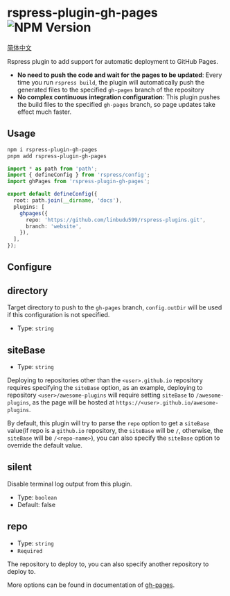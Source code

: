 # rspress-plugin-gh-pages ![NPM Version](https://img.shields.io/npm/v/rspress-plugin-gh-pages)

[简体中文](./README.zh-CN.md)

Rspress plugin to add support for automatic deployment to GitHub Pages.

- **No need to push the code and wait for the pages to be updated**: Every time you run `rspress build`, the plugin will automatically push the generated files to the specified `gh-pages` branch of the repository
- **No complex continuous integration configuration**: This plugin pushes the build files to the specified `gh-pages` branch, so page updates take effect much faster.

## Usage

```bash
npm i rspress-plugin-gh-pages
pnpm add rspress-plugin-gh-pages
```

```ts
import * as path from 'path';
import { defineConfig } from 'rspress/config';
import ghPages from 'rspress-plugin-gh-pages';

export default defineConfig({
  root: path.join(__dirname, 'docs'),
  plugins: [
    ghpages({
      repo: 'https://github.com/linbudu599/rspress-plugins.git',
      branch: 'website',
    }),
  ],
});
```

## Configure

## directory

Target directory to push to the `gh-pages` branch, `config.outDir` will be used if this configuration is not specified.

- Type: `string`

## siteBase

- Type: `string`

Deploying to repositories other than the `<user>.github.io` repository requires specifying the `siteBase` option, as an example, deploying to repository `<user>/awesome-plugins` will require setting `siteBase` to `/awesome-plugins`, as the page will be hosted at `https://<user>.github.io/awesome-plugins`.

By default, this plugin will try to parse the `repo` option to get a `siteBase` value(if repo is a `github.io` repository, the `siteBase` will be `/`, otherwise, the `siteBase` will be `/<repo-name>`), you can also specify the `siteBase` option to override the default value.

## silent

Disable terminal log output from this plugin.

- Type: `boolean`
- Default: false

## repo

- Type: `string`
- `Required`

The repository to deploy to, you can also specify another repository to deploy to.

More options can be found in documentation of [gh-pages](https://github.com/tschaub/gh-pages).
